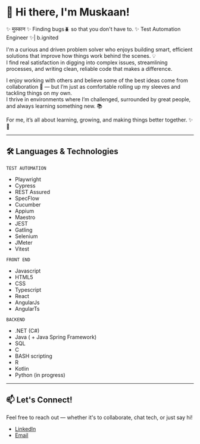 # 👋 Hi there, I'm Muskaan!

✨ मुस्कान ✨
Finding bugs🪲 so that you don't have to.
✨️ Test Automation Engineer ✨️| b.ignited

I'm a curious and driven problem solver who enjoys building smart, efficient solutions that improve how things work behind the scenes. 💡  
I find real satisfaction in digging into complex issues, streamlining processes, and writing clean, reliable code that makes a difference.

I enjoy working with others and believe some of the best ideas come from collaboration 💙 — but I’m just as comfortable rolling up my sleeves and tackling things on my own.  
I thrive in environments where I’m challenged, surrounded by great people, and always learning something new. 📚

For me, it’s all about learning, growing, and making things better together. ✨🚀

---

## 🛠️ Languages & Technologies

`TEST AUTOMATION`
  - Playwright
  -	Cypress
  -	REST Assured
  -	SpecFlow
  -	Cucumber
  -	Appium
  -	Maestro
  -	JEST
  -	Gatling
  -	Selenium
  -	JMeter
  -	Vitest

`FRONT END`
  -	Javascript
  -	HTML5
  -	CSS
  -	Typescript
  -	React
  -	AngularJs
  -	AngularTs

`BACKEND`
  -	.NET (C#)
  -	Java ( + Java Spring Framework)
  -	SQL
  -	C
  -	BASH scripting
  -	R
  -	Kotlin
  - Python (in progress) 
  
---

## 📫 Let's Connect!

Feel free to reach out — whether it's to collaborate, chat tech, or just say hi!

- [LinkedIn](https://www.linkedin.com/in/muskaanparikh/)
- [Email](mailto:muskaan.parikh@bignited.be)
